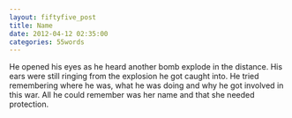 ```yaml
---
layout: fiftyfive_post
title: Name
date: 2012-04-12 02:35:00
categories: 55words
---
```


He opened his eyes as he heard another bomb explode in the distance. His ears were still ringing from the explosion he got caught into. He tried remembering where he was, what he was doing and why he got involved in this war. All he could remember was her name and that she needed protection.
